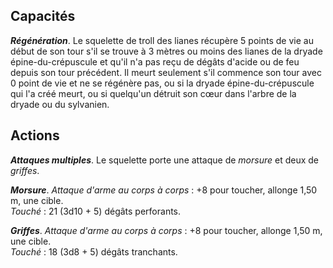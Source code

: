 ## Capacités
_**Régénération**_. Le squelette de troll des lianes récupère 5 points de vie au début de son tour s'il se trouve à 3 mètres ou moins des lianes de la dryade épine-du-crépuscule et qu'il n'a pas reçu de dégâts d'acide ou de feu depuis son tour précédent. Il meurt seulement s'il commence son tour avec 0 point de vie et ne se régénère pas, ou si la dryade épine-du-crépuscule qui l'a créé meurt, ou si quelqu'un détruit son cœur dans l'arbre de la dryade ou du sylvanien.

## Actions
_**Attaques multiples**_. Le squelette porte une attaque de _morsure_ et deux de _griffes_.

_**Morsure**_. _Attaque d'arme au corps à corps_ : +8 pour toucher, allonge 1,50 m, une cible.  
_Touché_ : 21 (3d10 + 5) dégâts perforants.

_**Griffes**_. _Attaque d'arme au corps à corps_ : +8 pour toucher, allonge 1,50 m, une cible.  
_Touché_ : 18 (3d8 + 5) dégâts tranchants.
